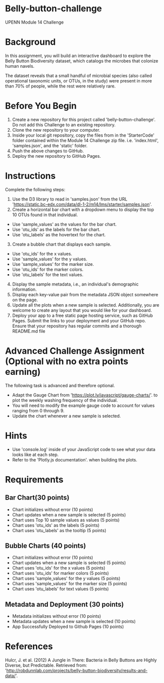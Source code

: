 # Belly-button-challenge
UPENN Module 14 Challenge

# Background
In this assignment, you will build an interactive dashboard to explore the Belly Button Biodiversity dataset, which catalogs the microbes that colonize human navels.

The dataset reveals that a small handful of microbial species (also called operational taxonomic units, or OTUs, in the study) were present in more than 70% of people, while the rest were relatively rare.

# Before You Begin
1. Create a new repository for this project called 'belly-button-challenge'. Do not add this Challenge to an existing repository.
2. Clone the new repository to your computer.
3. Inside your local git repository, copy the files from in the 'StarterCode' folder contained within the Module 14 Challenge zip file. i.e. 'index.html', 'samples.json', and the 'static' folder.
4. Push the above changes to GitHub.
5. Deploy the new repository to GitHub Pages.

# Instructions
Complete the following steps:
1. Use the D3 library to read in 'samples.json' from the URL 'https://static.bc-edx.com/data/dl-1-2/m14/lms/starter/samples.json'.
2. Create a horizontal bar chart with a dropdown menu to display the top 10 OTUs found in that individual.
  * Use 'sample_values' as the values for the bar chart.
  * Use 'otu_ids' as the labels for the bar chart.
  * Use 'otu_labels' as the hovertext for the chart. 
3. Create a bubble chart that displays each sample.
  * Use 'otu_ids' for the x values.
  * Use 'sample_values' for the y values.
  * Use 'sample_values' for the marker size.
  * Use 'otu_ids' for the marker colors.
  * Use 'otu_labels' for the text values.
4. Display the sample metadata, i.e., an individual's demographic information.
5. Display each key-value pair from the metadata JSON object somewhere on the page.
6. Update all the plots when a new sample is selected. Additionally, you are welcome to create any layout that you would like for your dashboard.
7. Deploy your app to a free static page hosting service, such as GitHub Pages. Submit the links to your deployment and your GitHub repo. Ensure that your repository has regular commits and a thorough README.md file

# Advanced Challenge Assignment (Optional with no extra points earning)
The following task is advanced and therefore optional.
  * Adapt the Gauge Chart from 'https://plot.ly/javascript/gauge-charts/'. to plot the weekly washing frequency of the
    individual.
  * You will need to modify the example gauge code to account for values ranging from 0 through 9.
  * Update the chart whenever a new sample is selected.

# Hints
  * Use 'console.log' inside of your JavaScript code to see what your data looks like at each step.
  * Refer to the 'Plotly.js documentation'. when building the plots.

# Requirements
## Bar Chart(30 points)
  * Chart initializes without error (10 points)
  * Chart updates when a new sample is selected (5 points)
  * Chart uses Top 10 sample values as values (5 points)
  * Chart uses 'otu_ids' as the labels (5 points)
  * Chart uses 'otu_labels' as the tooltip (5 points)

## Bubble Charts (40 points)
  * Chart initializes without error (10 points)
  * Chart updates when a new sample is selected (5 points)
  * Chart uses 'otu_ids' for the x values (5 points)
  * Chart uses 'otu_ids' for marker colors (5 points)
  * Chart uses 'sample_values' for the y values (5 points)
  * Chart uses 'sample_values' for the marker size (5 points)
  * Chart uses 'otu_labels' for text values (5 points)

## Metadata and Deployment (30 points)
  * Metadata initializes without error (10 points)
  * Metadata updates when a new sample is selected (10 points)
  * App Successfully Deployed to Github Pages (10 points)

# References
Hulcr, J. et al. (2012) A Jungle in There: Bacteria in Belly Buttons are Highly Diverse, but Predictable. Retrieved from: 'http://robdunnlab.com/projects/belly-button-biodiversity/results-and-data/'.

   
